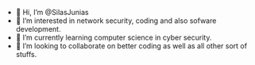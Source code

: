 - 👋 Hi, I’m @SilasJunias
- 👀 I’m interested in network security, coding and also sofware development.
- 🌱 I’m currently learning computer science in cyber security.
- 💞️ I’m looking to collaborate on better coding as well as all other sort of stuffs.


<!---
SilasJunias/SilasJunias is a ✨ special ✨ repository because its `README.md` (this file) appears on your GitHub profile.
You can click the Preview link to take a look at your changes.
--->
